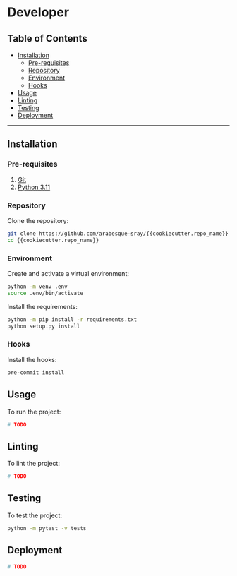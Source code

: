 # Developer

## Table of Contents

* [Installation](#installation)
    * [Pre-requisites](#pre-requisites)
    * [Repository](#repository)
    * [Environment](#environment)
    * [Hooks](#hooks)
* [Usage](#usage)
* [Linting](#linting)
* [Testing](#testing)
* [Deployment](#deployment)

---

## Installation

### Pre-requisites

1. [Git](https://git-scm.com/book/en/v2/Getting-Started-Installing-Git)
2. [Python 3.11](https://www.python.org/downloads/)

### Repository

Clone the repository:

```bash
git clone https://github.com/arabesque-sray/{{cookiecutter.repo_name}}
cd {{cookiecutter.repo_name}}
```

### Environment

Create and activate a virtual environment:

```bash
python -m venv .env
source .env/bin/activate
```

Install the requirements:

```bash
python -m pip install -r requirements.txt
python setup.py install
```

### Hooks

Install the hooks:

```bash
pre-commit install
```

## Usage

To run the project:

```bash
# TODO
```

## Linting

To lint the project:

```bash
# TODO
```

## Testing

To test the project:

```bash
python -m pytest -v tests
```

## Deployment

```bash
# TODO
```

